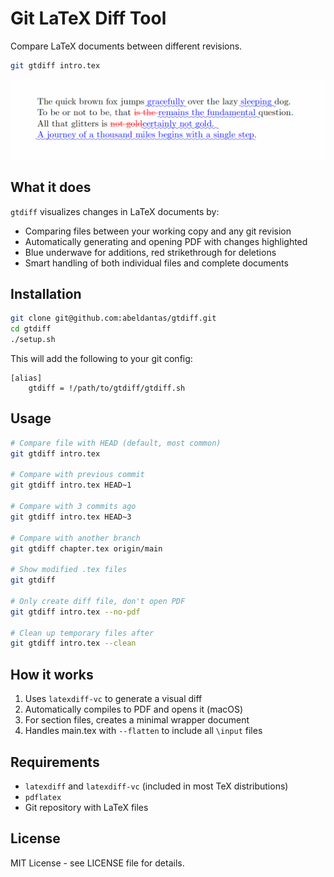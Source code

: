 # Git LaTeX Diff Tool

Compare LaTeX documents between different revisions.

```bash
git gtdiff intro.tex
```

![Example of gtdiff output](example.png)

## What it does

`gtdiff` visualizes changes in LaTeX documents by:
- Comparing files between your working copy and any git revision
- Automatically generating and opening PDF with changes highlighted
- Blue underwave for additions, red strikethrough for deletions
- Smart handling of both individual files and complete documents

## Installation

```bash
git clone git@github.com:abeldantas/gtdiff.git
cd gtdiff
./setup.sh
```

This will add the following to your git config:

```
[alias]
    gtdiff = !/path/to/gtdiff/gtdiff.sh
```

## Usage

```bash
# Compare file with HEAD (default, most common)
git gtdiff intro.tex

# Compare with previous commit
git gtdiff intro.tex HEAD~1

# Compare with 3 commits ago
git gtdiff intro.tex HEAD~3

# Compare with another branch
git gtdiff chapter.tex origin/main

# Show modified .tex files
git gtdiff

# Only create diff file, don't open PDF
git gtdiff intro.tex --no-pdf

# Clean up temporary files after
git gtdiff intro.tex --clean
```

## How it works

1. Uses `latexdiff-vc` to generate a visual diff
2. Automatically compiles to PDF and opens it (macOS)
3. For section files, creates a minimal wrapper document
4. Handles main.tex with `--flatten` to include all `\input` files

## Requirements

- `latexdiff` and `latexdiff-vc` (included in most TeX distributions)
- `pdflatex`
- Git repository with LaTeX files

## License

MIT License - see LICENSE file for details.
